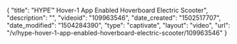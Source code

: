 {
    "title": "HYPE&trade; Hover-1 App Enabled Hoverboard Electric Scooter",
    "description": "",
    "videoid": "109963546",
    "date_created": "1502517707",
    "date_modified": "1504284390",
    "type": "captivate",
    "layout": "video",
    "url": "\/v\/hype-hover-1-app-enabled-hoverboard-electric-scooter\/109963546"
}